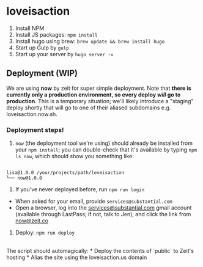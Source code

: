 # loveisaction

1. Install NPM
2. Install JS packages: `npm install`
3. Install hugo using brew: ```brew update && brew install hugo```
4. Start up Gulp by `gulp`
5. Start up your server by `hugo server -v`

## Deployment (WIP)

We are using **now** by zeit for super simple deployment. Note that **there is currently only a production environment, so every deploy *will* go to production**. This is a temporary situation; we'll likely introduce a "staging" deploy shortly that will go to one of their aliased subdomains e.g. loveisaction.now.sh.

### Deployment steps!

1. `now` (the deployment tool we're using) should already be installed from your `npm install`; you can double-check that it's available by typing `npm ls now`, which should show you something like:
  ```
  
  lisa@1.0.0 /your/projects/path/loveisaction
  └── now@1.0.0
  
  ```
1. If you've never deployed before, run `npm run login`
  * When asked for your email, provide `services@substantial.com`
  * Open a browser, log into the services@substantial.com gmail account (available through LastPass; if not, talk to Jen), and click the link from now@zeit.co
1. Deploy: `npm run deploy`

<br>
The script should automagically:
  * Deploy the contents of `public` to Zeit's hosting
  * Alias the site using the loveisaction.us domain

